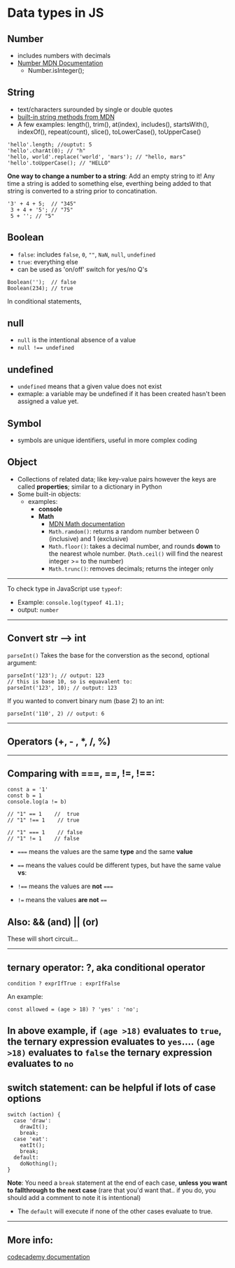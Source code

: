 # Data types in JS

## Number
- includes numbers with decimals
- [Number MDN Documentation](https://developer.mozilla.org/en-US/docs/Web/JavaScript/Reference/Global_Objects/Number)
  - Number.isInteger();
## String
- text/characters surounded by single or double quotes
- [built-in string methods from MDN](https://developer.mozilla.org/en-US/docs/web/javascript/reference/global_objects/string)
- A few examples: length(), trim(), at(index), includes(), startsWith(), indexOf(), repeat(count), slice(), toLowerCase(), toUpperCase()
```
'hello'.length; //ouptut: 5
'hello'.charAt(0); // "h"
'hello, world'.replace('world', 'mars'); // "hello, mars"
'hello'.toUpperCase(); // "HELLO"
  ```
**One way to change a number to a string**: Add an empty string to it!  Any time a string is added to something else, everthing being added to that string is converted to a string prior to concatination.
```
'3' + 4 + 5;  // "345"
 3 + 4 + '5'; // "75"
 5 + ''; // "5"
```

## Boolean
- `false`: includes `false`, `0`, `""`, `NaN`, `null`, `undefined`
- `true`: everything else
- can be used as 'on/off' switch for yes/no Q's
```
Boolean('');  // false
Boolean(234); // true
```
In conditional statements, 

## null
- `null` is the intentional absence of a value
- `null !== undefined`
## undefined
- `undefined` means that a given value does not exist 
- exmaple: a variable may be undefined if it has been created hasn't been assigned a value yet.
  
## Symbol
- symbols are unique identifiers, useful in more complex coding
  
## Object
- Collections of related data; like key-value pairs however the keys are called **properties**; similar to a dictionary in Python
- Some built-in objects:
  - examples: 
    - **console**
    - **Math**
      - [MDN Math documentation](https://developer.mozilla.org/en-US/docs/Web/JavaScript/Reference/Global_Objects/Math)
      - `Math.ramdom()`: returns a random number between 0 (inclusive) and 1 (exclusive)
      - `Math.floor()`: takes a decimal number, and rounds **down** to the nearest whole number. (`Math.ceil()` will find the nearest integer >= to the number)
      - `Math.trunc()`: removes decimals; returns the integer only
---
To check type in JavaScript use `typeof`:
- Example: `console.log(typeof 41.1);`
- output: `number`

---
## Convert str --> int
`parseInt()` Takes the base for the converstion as the second, optional argument:
```
parseInt('123'); // output: 123 
// this is base 10, so is equavalent to:
parseInt('123', 10); // output: 123 
```
If you wanted to convert binary num (base 2) to an int:
```
parseInt('110', 2) // output: 6
```

---
## Operators (+, - , *, /, %)

---
## Comparing with ===, ==, !=, !==:
```
const a = '1'
const b = 1
console.log(a != b)

// "1" == 1    //  true
// "1" !== 1    // true

// "1" === 1    // false
// "1" != 1    // false
```
- `===` means the values are the same **type** and the same **value**
- `==` means the values could be different types, but have the same value  
**vs**:

- `!==` means the values are **not** `===`
- `!=` means the values **are not** `==` 

## Also: && (and) || (or)
These will short circuit... 

---
## ternary operator: ?, aka conditional operator
```
condition ? exprIfTrue : exprIfFalse
```
An example:
```
const allowed = (age > 18) ? 'yes' : 'no';
```
In above example, if `(age >18)` evaluates to `true`, the ternary expression evaluates to `yes`....  `(age >18)`  evaluates to `false` the ternary expression evaluates to `no`
---
## switch statement: can be helpful if lots of case options
```
switch (action) {
  case 'draw':
    drawIt();
    break;
  case 'eat':
    eatIt();
    break;
  default:
    doNothing();
}
```
**Note**: You need a `break` statement at the end of each case, **unless you want to fallthrough to the next case** (rare that you'd want that.. if you do, you should add a comment to note it is intentional)
- The `default` will execute if none of the other cases evaluate to true.

---
  
## More info:
[codecademy documentation](https://www.codecademy.com/resources/docs/javascript)